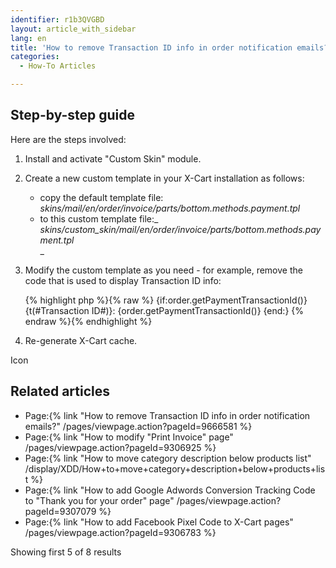 ```yaml
---
identifier: r1b3QVGBD
layout: article_with_sidebar
lang: en
title: 'How to remove Transaction ID info in order notification emails?'
categories:
  - How-To Articles

---
```



## Step-by-step guide

Here are the steps involved:

1.  Install and activate "Custom Skin" module.  

2.  Create a new custom template in your X-Cart installation as follows:  

    - copy the default template file:  
    _skins/mail/en/order/invoice/parts/bottom.methods.payment.tpl_  
    - to this custom template file:_  
    _skins/custom_skin/mail/en/order/invoice/parts/bottom.methods.payment.tpl_  
    _
3.  Modify the custom template as you need - for example, remove the code that is used to display Transaction ID info:

    {% highlight php %}{% raw %}
      {if:order.getPaymentTransactionId()}
        {t(#Transaction ID#)}: {order.getPaymentTransactionId()}
      {end:}
    {% endraw %}{% endhighlight %}
4.  Re-generate X-Cart cache.

Icon

## Related articles

*   Page:{% link "How to remove Transaction ID info in order notification emails?" /pages/viewpage.action?pageId=9666581 %}
*   Page:{% link "How to modify "Print Invoice" page" /pages/viewpage.action?pageId=9306925 %}
*   Page:{% link "How to move category description below products list" /display/XDD/How+to+move+category+description+below+products+list %}
*   Page:{% link "How to add Google Adwords Conversion Tracking Code to "Thank you for your order" page" /pages/viewpage.action?pageId=9307079 %}
*   Page:{% link "How to add Facebook Pixel Сode to X-Cart pages" /pages/viewpage.action?pageId=9306783 %}

Showing first 5 of 8 results